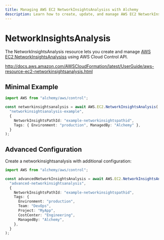 ```yaml
---
title: Managing AWS EC2 NetworkInsightsAnalysiss with Alchemy
description: Learn how to create, update, and manage AWS EC2 NetworkInsightsAnalysiss using Alchemy Cloud Control.
---
```


# NetworkInsightsAnalysis

The NetworkInsightsAnalysis resource lets you create and manage [AWS EC2 NetworkInsightsAnalysiss](https://docs.aws.amazon.com/ec2/latest/userguide/) using AWS Cloud Control API.

http://docs.aws.amazon.com/AWSCloudFormation/latest/UserGuide/aws-resource-ec2-networkinsightsanalysis.html

## Minimal Example

```ts
import AWS from "alchemy/aws/control";

const networkinsightsanalysis = await AWS.EC2.NetworkInsightsAnalysis(
  "networkinsightsanalysis-example",
  {
    NetworkInsightsPathId: "example-networkinsightspathid",
    Tags: { Environment: "production", ManagedBy: "Alchemy" },
  }
);
```

## Advanced Configuration

Create a networkinsightsanalysis with additional configuration:

```ts
import AWS from "alchemy/aws/control";

const advancedNetworkInsightsAnalysis = await AWS.EC2.NetworkInsightsAnalysis(
  "advanced-networkinsightsanalysis",
  {
    NetworkInsightsPathId: "example-networkinsightspathid",
    Tags: {
      Environment: "production",
      Team: "DevOps",
      Project: "MyApp",
      CostCenter: "Engineering",
      ManagedBy: "Alchemy",
    },
  }
);
```

